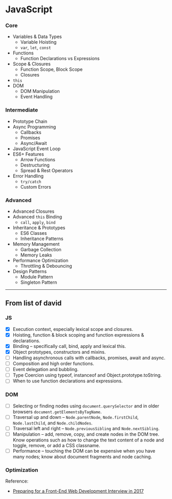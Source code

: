 # JavaScript

### Core
- Variables & Data Types
  - Variable Hoisting
  - `var`, `let`, `const`
- Functions
  - Function Declarations vs Expressions
- Scope & Closures
  - Function Scope, Block Scope
  - Closures
- `this`
- DOM
  - DOM Manipulation
  - Event Handling

### Intermediate
- Prototype Chain
- Async Programming
  - Callbacks
  - Promises
  - Async/Await
- JavaScript Event Loop
- ES6+ Features
  - Arrow Functions
  - Destructuring
  - Spread & Rest Operators
- Error Handling
  - `try/catch`
  - Custom Errors

### Advanced
- Advanced Closures
- Advanced `this` Binding
  - `call`, `apply`, `bind`
- Inheritance & Prototypes
  - ES6 Classes
  - Inheritance Patterns
- Memory Management
  - Garbage Collection
  - Memory Leaks
- Performance Optimization
  - Throttling & Debouncing
- Design Patterns
  - Module Pattern
  - Singleton Pattern

---

## From list of david

### JS
- [X] Execution context, especially lexical scope and closures.
- [X] Hoisting, function & block scoping and function expressions & declarations.
- [X] Binding – specifically call, bind, apply and lexical this.
- [X] Object prototypes, constructors and mixins.
- [ ] Handling asynchronous calls with callbacks, promises, await and async.
- [ ] Composition and high order functions.
- [ ] Event delegation and bubbling.
- [ ] Type Coercion using typeof, instanceof and Object.prototype.toString.
- [ ] When to use function declarations and expressions.

### DOM
- [ ] Selecting or finding nodes using `document.querySelector` and in older browsers `document.getElementsByTagName`.
- [ ] Traversal up and down – `Node.parentNode`, `Node.firstChild`, `Node.lastChild`, and `Node.childNodes`.
- [ ] Traversal left and right – `Node.previousSibling` and `Node.nextSibling`.
- [ ] Manipulation – add, remove, copy, and create nodes in the DOM tree. Know operations such as how to change the text content of a node and toggle, remove, or add a CSS classname.
- [ ] Performance – touching the DOM can be expensive when you have many nodes; know about document fragments and node caching.

### Optimization




Reference:
- [Preparing for a Front-End Web Development Interview in 2017](http://web.archive.org/web/20200723030731/https://davidshariff.com/blog/preparing-for-a-front-end-web-development-interview-in-2017/)
